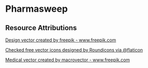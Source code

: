 # Pharmasweep

## Resource Attributions

<a href="https://www.freepik.com/vectors/design">Design vector created by freepik - www.freepik.com

<a href="https://www.flaticon.com/free-icon/checked_190411?k=1619022335963"> Checked free vector icons designed by Roundicons via @flaticon </a>

<a href="https://www.freepik.com/vectors/medical">Medical vector created by macrovector - www.freepik.com</a>